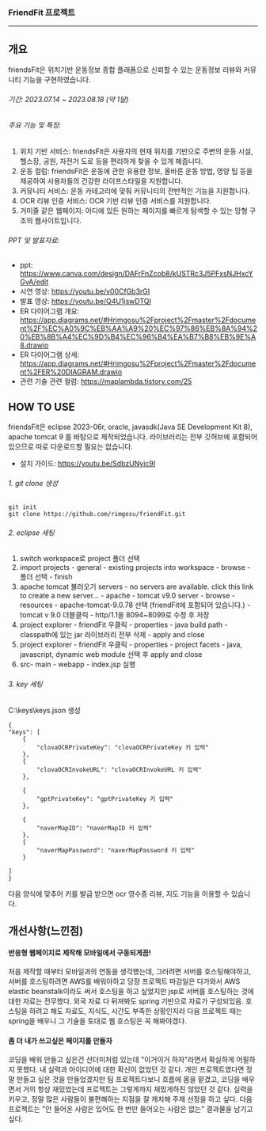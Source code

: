### FriendFit 프로젝트
---






## 개요
friendsFit은 위치기반 운동정보 종합 플래폼으로 신뢰할 수 있는 운동정보 리뷰와 커뮤니티 기능을 구현하였습니다.

###### 기간: 2023.07.14 ~ 2023.08.18 (약 1달)

###### 주요 기능 및 특징:

1. 위치 기반 서비스: friendsFit은 사용자의 현재 위치를 기반으로 주변의 운동 시설, 헬스장, 공원, 자전거 도로 등을 편리하게 찾을 수 있게 해줍니다.
2. 운동 컬럼: friendsFit은 운동에 관한 유용한 정보, 올바른 운동 방법, 영양 팁 등을 제공하여 사용자들의 건강한 라이프스타일을 지원합니다.
3. 커뮤니티 서비스: 운동 카테고리에 맞춰 커뮤니티의 전반적인 기능을 지원합니다.
4. OCR 리뷰 인증 서비스: OCR 기반 리뷰 인증 서비스를 지원합니다.
5. 거미줄 같은 웹페이지: 어디에 있든 원하는 페이지를 빠르게 탐색할 수 있는 망형 구조의 웹사이트입니다.

###### PPT 및 발표자료:

* ppt: <https://www.canva.com/design/DAFrFnZcob8/kUSTRc3J5PFxsNJHxcYGvA/edit>
* 시연 영상: <https://youtu.be/v00CfGb3rGI>
* 발표 영상: <https://youtu.be/Q4U1jswDTQI>
* ER 다이어그램 개요: <https://app.diagrams.net/#Hrimgosu%2Fproject%2Fmaster%2Fdocument%2F%EC%A0%9C%EB%AA%A9%20%EC%97%86%EB%8A%94%20%EB%8B%A4%EC%9D%B4%EC%96%B4%EA%B7%B8%EB%9E%A8.drawio>
* ER 다이어그램 상세: <https://app.diagrams.net/#Hrimgosu%2Fproject%2Fmaster%2Fdocument%2FER%20DIAGRAM.drawio>
* 관련 기술 관련 컬럼: <https://maplambda.tistory.com/25>













## HOW TO USE
friendsFit은 eclipse 2023-06r, oracle, javasdk(Java SE Development Kit 8), apache tomcat 9 를 바탕으로 제작되었습니다.
라이브러리는 전부 깃허브에 포함되어 있으므로 따로 다운로드할 필요는 없습니다.
* 설치 가이드: <https://youtu.be/SdbzUNyic9I>

###### 1. git clone 생성

    git init
    git clone https://github.com/rimgosu/friendFit.git
   
###### 2. eclipse 세팅
1. switch workspace로 project 폴더 선택
2. import projects - general - existing projects into workspace - browse - 폴더 선택 - finish
3. apache tomcat 불러오기 servers - no servers are available. click this link to create a new server... - apache - tomcat v9.0 server - browse - resources - apache-tomcat-9.0.78 선택 (friendFit에 포함되어 있습니다.) - tomcat v 9.0 더블클릭 - http/1.1을 8094~8099로 수정 후 저장
4. project explorer - friendFit 우클릭 - properties - java build path - classpath에 있는 jar 라이브러리 전부 삭제 - apply and close
5. project explorer - friendFit 우클릭 - properties - project facets - java, javascript, dynamic web module 선택 후 apply and close
6. src- main - webapp - index.jsp 실행

###### 3. key 세팅
C:\keys\keys.json 생성

    {
    "keys": [
        {
            "clovaOCRPrivateKey": "clovaOCRPrivateKey 키 입력"
        },
        {
            "clovaOCRInvokeURL": "clovaOCRInvokeURL 키 입력"
        },

        {
            "gptPrivateKey": "gptPrivateKey 키 입력"
        },

        {
            "naverMapID": "naverMapID 키 입력"
        },
        {
            "naverMapPassword": "naverMapPassword 키 입력"
        }
        
    ]
    }

다음 양식에 맞추어 키를 발급 받으면 ocr 영수증 리뷰, 지도 기능을 이용할 수 있습니다.












## 개선사항(느낀점)
#### 반응형 웹페이지로 제작해 모바일에서 구동되게끔!
처음 제작할 때부터 모바일과의 연동을 생각했는데, 그러려면 서버를 호스팅해야하고, 서버를 호스팅하려면 AWS를 배워야하고
당장 프로젝트 마감일은 다가와서 AWS elastic beanstalk이라도 써서 호스팅을 하고 싶었지만 jsp로 서버를 호스팅하는 것에 대한 자료는 전무했다.
외국 자료 다 뒤져봐도 spring 기반으로 자료가 구성되있음.
호스팅을 하려고 해도 자료도, 지식도, 시간도 부족한 상황인지라 다음 프로젝트 때는 spring을 배우니 그 기술을 토대로 웹 호스팅은 꼭 해봐야겠다.

#### 좀 더 내가 쓰고싶은 페이지를 만들자
코딩을 배워 만들고 싶은건 산더미처럼 있는데 "이거이거 하자"라면서 확실하게 어필하지 못했다.
내 실력과 아이디어에 대한 확신이 없었던 것 같다. 
개인 프로젝트였다면 정말 만들고 싶은 것을 만들었겠지만 팀 프로젝트다보니 흐름에 몸을 맡겼고,
코딩을 배우면서 거의 항상 재밌었는데 프로젝트는 그렇게까지 재밌게하진 않았던 것 같다.
실력을 키우고, 정말 많은 사람들이 불편해하는 지점을 잘 캐치해 주제 선정을 하고 싶다.
다음 프로젝트는 "안 들어온 사람은 있어도 한 번만 들어오는 사람은 없는" 결과물을 남기고싶다.
